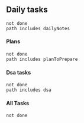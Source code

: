 ## Daily tasks
```tasks
not done
path includes dailyNotes
```

#### Plans
```tasks
not done
path includes planToPrepare
```


#### Dsa tasks
```tasks
not done
path includes dsa
```


#### All Tasks
```tasks
not done
```









